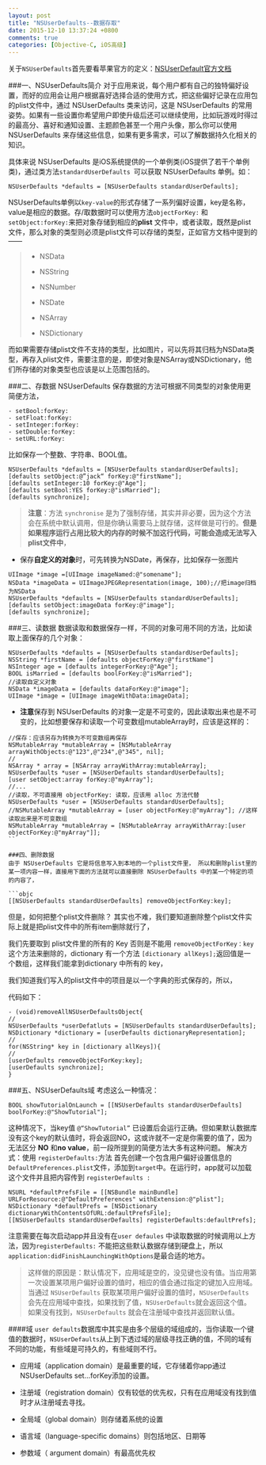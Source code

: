 ```yaml
---
layout: post
title: "NSUserDefaults--数据存取"
date: 2015-12-10 13:37:24 +0800
comments: true
categories: [Objective-C, iOS高级]
---
```


关于` NSUserDefaults `首先要看苹果官方的定义：[NSUserDefault官方文档](https://developer.apple.com/library/ios/documentation/Cocoa/Reference/Foundation/Classes/NSUserDefaults_Class/index.html)

<!--more-->

###一、NSUserDefaults简介
对于应用来说，每个用户都有自己的独特偏好设置，而好的应用会让用户根据喜好选择合适的使用方式，把这些偏好记录在应用包的plist文件中，通过 NSUserDefaults 类来访问，这是 NSUserDefaults 的常用姿势。如果有一些设置你希望用户即使升级后还可以继续使用，比如玩游戏时得过的最高分、喜好和通知设置、主题颜色甚至一个用户头像，那么你可以使用 NSUserDefaults 来存储这些信息，如果有更多需求，可以了解数据持久化相关的知识。

具体来说 NSUserDefaults 是iOS系统提供的一个单例类(iOS提供了若干个单例类)，通过类方法`standardUserDefaults `可以获取 NSUserDefaults 单例。如：

```objc
NSUserDefaults *defaults = [NSUserDefaults standardUserDefaults];
```

NSUserDefaults单例以`key-value`的形式存储了一系列偏好设置，key是名称，value是相应的数据。存/取数据时可以使用方法`objectForKey:` 和 `setObject:forKey:`来把对象存储到相应的**plist** 文件中，或者读取，既然是plist文件，那么对象的类型则必须是plist文件可以存储的类型，正如官方文档中提到的——

> * NSData
>
> * NSString
>
> * NSNumber
>
> * NSDate
> 
> * NSArray
> 
> * NSDictionary

而如果需要存储plist文件不支持的类型，比如图片，可以先将其归档为NSData类型，再存入plist文件，需要注意的是，即使对象是NSArray或NSDictionary，他们所存储的对象类型也应该是以上范围包括的。

###二、存数据
NSUserDefaults 保存数据的方法可根据不同类型的对象使用更简便方法，

```
- setBool:forKey:
- setFloat:forKey:
- setInteger:forKey:
- setDouble:forKey:
- setURL:forKey:
```

比如保存一个整数、字符串、BOOL值。

```objc
NSUserDefaults *defaults = [NSUserDefaults standardUserDefaults];
[defaults setObject:@”jack“ forKey:@"firstName"];
[defaults setInteger:10 forKey:@"Age"];
[defaults setBool:YES forKey:@"isMarried"];
[defaults synchronize];
```

> **注意**：方法 `synchronise` 是为了强制存储，其实并非必要，因为这个方法会在系统中默认调用，但是你确认需要马上就存储，这样做是可行的。**但是如果程序运行占用比较大的内存的时候不加这行代码，可能会造成无法写入plist文件中**，

* 保存**自定义的对象**时，可先转换为NSDate，再保存，比如保存一张图片

```objc
UIImage *image =[UIImage imageNamed:@"somename"];
NSData *imageData = UIImageJPEGRepresentation(image, 100);//把image归档为NSData
NSUserDefaults *defaults = [NSUserDefaults standardUserDefaults];
[defaults setObject:imageData forKey:@"image"];
[defaults synchronize];
```

###三、读数据
数据读取和数据保存一样，不同的对象可用不同的方法，比如读取上面保存的几个对象：

```objc
NSUserDefaults *defaults = [NSUserDefaults standardUserDefaults];
NSString *firstName = [defaults objectForKey:@"firstName"]
NSInteger age = [defaults integerForKey:@"Age"];
BOOL isMarried = [defaults boolForKey:@"isMarried"];
//读取自定义对象
NSData *imageData = [defaults dataForKey:@"image"];
UIImage *image = [UIImage imageWithData:imageData];
```

* **注意**保存到 NSUserDefaults 的对象一定是不可变的，因此读取出来也是不可变的，比如想要保存和读取一个可变数组mutableArray时，应该是这样的：

```objc
//保存：应该另存为转换为不可变数组再保存
NSMutableArray *mutableArray = [NSMutableArray arrayWithObjects:@"123",@"234",@"345", nil];
//
NSArray * array = [NSArray arrayWithArray:mutableArray];
NSUserDefaults *user = [NSUserDefaults standardUserDefaults];
[user setObject:array forKey:@"myArray"];
//...
//读取，不可直接用 objectForKey: 读取，应该用 alloc 方法代替
NSUserDefaults *user = [NSUserDefaults standardUserDefaults];
//NSMutableArray *mutableArray = [user objectForKey:@"myArray"]; //这样读取出来是不可变数组
NSMutableArray *mutableArray = [NSMutableArray arrayWithArray:[user objectForKey:@"myArray"]];
``

###四、删除数据
由于 NSUserDefaults 它是将信息写入到本地的一个plist文件里， 所以和删除plist里的某一项内容一样，直接用下面的方法就可以直接删除 NSUserDefaults 中的某一个特定的项的内容了，

```objc
[[NSUserDefaults standardUserDefaults] removeObjectForKey:key];
```

但是，如何把整个plist文件删除？
其实也不难，我们要知道删除整个plist文件实际上就是把plist文件中的所有item删除就行了，

我们先要取到 plist文件里的所有的 Key 否则是不能用 `removeObjectForKey：key `这个方法来删除的，dictionary 有一个方法 `[dictionary allKeys];`返回值是一个数组，这样我们能拿到dictionary 中所有的 key，

我们知道我们写入的plist文件中的项目是以一个字典的形式保存的，所以，

代码如下：

```objc
- (void)removeAllNSUserDefaultsObject{
//
NSUserDefaults *userDefatluts = [NSUserDefaults standardUserDefaults];
NSDictionary *dictionary = [userDefaults dictionaryRepresentation];
//
for(NSString* key in [dictionary allKeys]){
//
[userDefaults removeObjectForKey:key];
[userDefaults synchronize];
}
```

###五、NSUserDefaults域
考虑这么一种情况：

```
BOOL showTutorialOnLaunch = [[NSUserDefaults standardUserDefaults] boolForKey:@"ShowTutorial"];
```

这种情况下，当key值 `@“ShowTutorial”` 已设置后会运行正确。但如果默认数据库没有这个key的默认值时，将会返回NO，这或许就不一定是你需要的值了，因为无法区分 **NO** 和**no value**，前一段所提到的简便方法大多有这种问题。
解决方式：使用 `registerDefaults:`方法
首先创建一个包含用户偏好设置信息的`DefaultPreferences.plist`文件，添加到`target`中。在运行时，app就可以加载这个文件并且把内容传到 `registerDefaults :`

```objc
NSURL *defaultPrefsFile = [[NSBundle mainBundle]
URLForResource:@"DefaultPreferences" withExtension:@"plist"];
NSDictionary *defaultPrefs = [NSDictionary dictionaryWithContentsOfURL:defaultPrefsFile];
[[NSUserDefaults standardUserDefaults] registerDefaults:defaultPrefs];
```

注意需要在每次启动app并且没有在`user defaules` 中读取数据的时候调用以上方法，因为`registerDefaults:` 不能把这些默认数据存储到硬盘上，所以`application:didFinishLaunchingWithOptions`是最合适的地方。
> 这样做的原因是：默认情况下，应用域是空的，没见键也没有值。当应用第一次设置某项用户偏好设置的值时，相应的值会通过指定的键加入应用域。当通过 `NSUserDefaults` 获取某项用户偏好设置的值时，`NSUserDefaults` 会先在应用域中查找，如果找到了值，`NSUserDefaults`就会返回这个值。如果没有找到，`NSUserDefaults` 就会在注册域中查找并返回默认值。

####域
`user defaults`数据库中其实是由多个层级的域组成的，当你读取一个键值的数据时，`NSUserDefaults`从上到下透过域的层级寻找正确的值，不同的域有不同的功能，有些域是可持久的，有些域则不行。

* 应用域（application domain）是最重要的域，它存储着你app通过NSUserDefaults set...forKey添加的设置。

* 注册域（registration domain）仅有较低的优先权，只有在应用域没有找到值时才从注册域去寻找。

* 全局域（global domain）则存储着系统的设置

* 语言域（language-specific domains）则包括地区、日期等

* 参数域（ argument domain）有最高优先权











